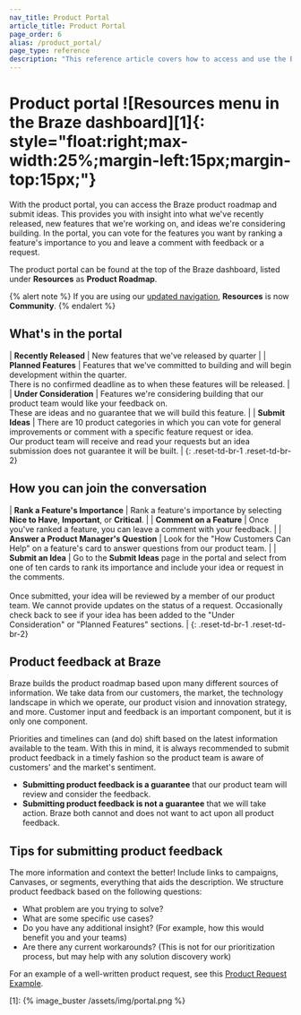 ```yaml
---
nav_title: Product Portal
article_title: Product Portal
page_order: 6
alias: /product_portal/
page_type: reference
description: "This reference article covers how to access and use the Braze Product Portal from the dashboard."
---
```


# Product portal ![Resources menu in the Braze dashboard][1]{: style="float:right;max-width:25%;margin-left:15px;margin-top:15px;"}

With the product portal, you can access the Braze product roadmap and submit ideas. This provides you with insight into what we've recently released, new features that we're working on, and ideas we're considering building. In the portal, you can vote for the features you want by ranking a feature's importance to you and leave a comment with feedback or a request. 

The product portal can be found at the top of the Braze dashboard, listed under **Resources** as **Product Roadmap**.

{% alert note %}
If you are using our [updated navigation]({{site.baseurl}}/navigation/), **Resources** is now **Community**.
{% endalert %}

## What's in the portal

| **Recently Released** | New features that we've released by quarter |
| **Planned Features** | Features that we've committed to building and will begin development within the quarter. <br>There is no confirmed deadline as to when these features will be released. |
| **Under Consideration** | Features we're considering building that our product team would like your feedback on. <br>These are ideas and no guarantee that we will build this feature. |
| **Submit Ideas** | There are 10 product categories in which you can vote for general improvements or comment with a specific feature request or idea. <br>Our product team will receive and read your requests but an idea submission does not guarantee it will be built. |
{: .reset-td-br-1 .reset-td-br-2}

## How you can join the conversation

| **Rank a Feature's Importance** | Rank a feature's importance by selecting **Nice to Have**, **Important**, or **Critical**. |
| **Comment on a Feature** | Once you've ranked a feature, you can leave a comment with your feedback. |
| **Answer a Product Manager's Question** | Look for the "How Customers Can Help" on a feature's card to answer questions from our product team. |
| **Submit an Idea** | Go to the **Submit Ideas** page in the portal and select from one of ten cards to rank its importance and include your idea or request in the comments. <br><br>Once submitted, your idea will be reviewed by a member of our product team. We cannot provide updates on the status of a request. Occasionally check back to see if your idea has been added to the "Under Consideration" or "Planned Features" sections. |
{: .reset-td-br-1 .reset-td-br-2}

## Product feedback at Braze

Braze builds the product roadmap based upon many different sources of information. We take data from our customers, the market, the technology landscape in which we operate, our product vision and innovation strategy, and more. Customer input and feedback is an important component, but it is only one component. 

Priorities and timelines can (and do) shift based on the latest information available to the team. With this in mind, it is always recommended to submit product feedback in a timely fashion so the product team is aware of customers' and the market's sentiment. 

- **Submitting product feedback is a guarantee** that our product team will review and consider the feedback. 
- **Submitting product feedback is not a guarantee** that we will take action. Braze both cannot and does not want to act upon all product feedback. 

## Tips for submitting product feedback

The more information and context the better! Include links to campaigns, Canvases, or segments, everything that aids the description. We structure product feedback based on the following questions:

- What problem are you trying to solve?
- What are some specific use cases?
- Do you have any additional insight? (For example, how this would benefit you and your teams)
- Are there any current workarounds? (This is not for our prioritization process, but may help with any solution discovery work) 

For an example of a well-written product request, see this [Product Request Example]({{site.baseurl}}/product_request/). 

[1]: {% image_buster /assets/img/portal.png %}